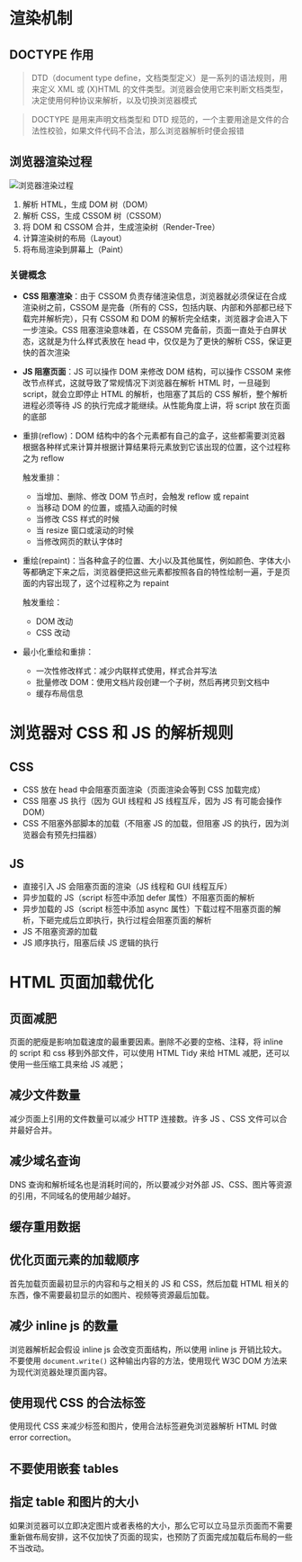 # 渲染机制

## DOCTYPE 作用

>   DTD（document type define，文档类型定义）是一系列的语法规则，用来定义 XML 或 (X)HTML 的文件类型。浏览器会使用它来判断文档类型，决定使用何种协议来解析，以及切换浏览器模式

>   DOCTYPE 是用来声明文档类型和 DTD 规范的，一个主要用途是文件的合法性校验，如果文件代码不合法，那么浏览器解析时便会报错



## 浏览器渲染过程

![浏览器渲染过程](https://user-gold-cdn.xitu.io/2020/1/3/16f6930bcc5b9338?imageslim)

1.  解析 HTML，生成 DOM 树（DOM）
2.  解析 CSS，生成 CSSOM 树（CSSOM）
3.  将 DOM 和 CSSOM 合并，生成渲染树（Render-Tree）
4.  计算渲染树的布局（Layout）
5.  将布局渲染到屏幕上（Paint）

### 关键概念

*   **CSS 阻塞渲染**：由于 CSSOM 负责存储渲染信息，浏览器就必须保证在合成渲染树之前，CSSOM 是完备（所有的 CSS，包括内联、内部和外部都已经下载完并解析完），只有 CSSOM 和 DOM 的解析完全结束，浏览器才会进入下一步渲染。CSS 阻塞渲染意味着，在 CSSOM 完备前，页面一直处于白屏状态，这就是为什么样式表放在 head 中，仅仅是为了更快的解析 CSS，保证更快的首次渲染

*   **JS 阻塞页面**：JS 可以操作 DOM 来修改 DOM 结构，可以操作 CSSOM 来修改节点样式，这就导致了常规情况下浏览器在解析 HTML 时，一旦碰到 script，就会立即停止 HTML 的解析，也阻塞了其后的 CSS 解析，整个解析进程必须等待 JS 的执行完成才能继续。从性能角度上讲，将 script 放在页面的底部

*   重排(reflow)：DOM 结构中的各个元素都有自己的盒子，这些都需要浏览器根据各种样式来计算并根据计算结果将元素放到它该出现的位置，这个过程称之为 reflow

    触发重排：

    *   当增加、删除、修改 DOM 节点时，会触发 reflow 或 repaint
    *   当移动 DOM 的位置，或插入动画的时候
    *   当修改 CSS 样式的时候
    *   当 resize 窗口或滚动的时候
    *   当修改网页的默认字体时

*   重绘(repaint)：当各种盒子的位置、大小以及其他属性，例如颜色、字体大小等都确定下来之后，浏览器便把这些元素都按照各自的特性绘制一遍，于是页面的内容出现了，这个过程称之为 repaint

    触发重绘：

    *   DOM 改动
    *   CSS 改动

*   最小化重绘和重排：

    *   一次性修改样式：减少内联样式使用，样式合并写法
    *   批量修改 DOM：使用文档片段创建一个子树，然后再拷贝到文档中
    *   缓存布局信息



# 浏览器对 CSS 和 JS 的解析规则

## CSS

*   CSS 放在 head 中会阻塞页面渲染（页面渲染会等到 CSS 加载完成）
*   CSS 阻塞 JS 执行（因为 GUI 线程和 JS 线程互斥，因为 JS 有可能会操作 DOM）
*   CSS 不阻塞外部脚本的加载（不阻塞 JS 的加载，但阻塞 JS 的执行，因为浏览器会有预先扫描器）

## JS

*   直接引入 JS 会阻塞页面的渲染（JS 线程和 GUI 线程互斥）
*   异步加载的 JS（script 标签中添加 defer 属性）不阻塞页面的解析
*   异步加载的 JS（script 标签中添加 async 属性）下载过程不阻塞页面的解析，下砸完成后立即执行，执行过程会阻塞页面的解析
*   JS 不阻塞资源的加载
*   JS 顺序执行，阻塞后续 JS 逻辑的执行



# HTML 页面加载优化

## 页面减肥

页面的肥瘦是影响加载速度的最重要因素。删除不必要的空格、注释，将 inline 的 script 和 css 移到外部文件，可以使用 HTML Tidy 来给 HTML 减肥，还可以使用一些压缩工具来给 JS 减肥；

## 减少文件数量

减少页面上引用的文件数量可以减少 HTTP 连接数。许多 JS 、CSS 文件可以合并最好合并。

## 减少域名查询

DNS 查询和解析域名也是消耗时间的，所以要减少对外部 JS、CSS、图片等资源的引用，不同域名的使用越少越好。

## 缓存重用数据

## 优化页面元素的加载顺序

首先加载页面最初显示的内容和与之相关的 JS 和 CSS，然后加载 HTML 相关的东西，像不需要最初显示的如图片、视频等资源最后加载。

## 减少 inline js 的数量

浏览器解析起会假设 inline js 会改变页面结构，所以使用 inline js 开销比较大。不要使用 `document.write()` 这种输出内容的方法，使用现代 W3C DOM 方法来为现代浏览器处理页面内容。

## 使用现代 CSS 的合法标签

使用现代 CSS 来减少标签和图片，使用合法标签避免浏览器解析 HTML 时做 error correction。

## 不要使用嵌套 tables

## 指定 table 和图片的大小

如果浏览器可以立即决定图片或者表格的大小，那么它可以立马显示页面而不需要重新做布局安排，这不仅加快了页面的现实，也预防了页面完成加载后布局的一些不当改动。

